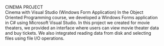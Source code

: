 CINEMA PROJECT  
Cinema with Visual Studio (Windows Form Application)
In the Object Oriented Programming course, we developed a Windows Forms application in C# using Microsoft Visual Studio. 
In this project we created for movie theaters, we provided an interface where users can view movie theater data and buy tickets. 
We also integrated reading data from disk and selecting files using file I/O operations.
